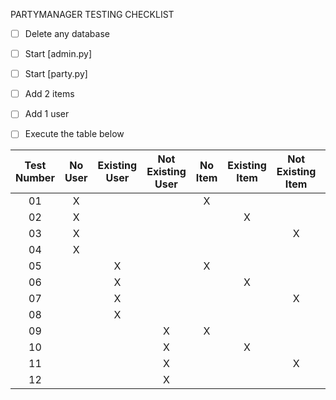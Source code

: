 PARTYMANAGER TESTING CHECKLIST

- [ ] Delete any database

- [ ] Start [admin.py]

- [ ] Start [party.py]

- [ ] Add 2 items

- [ ] Add 1 user

- [ ] Execute the table below

| Test Number | No User | Existing User | Not Existing User | No Item | Existing Item | Not Existing Item | OOS Item |
|:-----------:|:-------:|:-------------:|:-----------------:|:-------:|:-------------:|:-----------------:|:--------:|
| 01          | X       |               |                   | X       |               |                   |          |
| 02          | X       |               |                   |         | X             |                   |          |
| 03          | X       |               |                   |         |               | X                 |          |
| 04          | X       |               |                   |         |               |                   | X        |
| 05          |         | X             |                   | X       |               |                   |          |
| 06          |         | X             |                   |         | X             |                   |          |
| 07          |         | X             |                   |         |               | X                 |          |
| 08          |         | X             |                   |         |               |                   | X        |
| 09          |         |               | X                 | X       |               |                   |          |
| 10          |         |               | X                 |         | X             |                   |          |
| 11          |         |               | X                 |         |               | X                 |          |
| 12          |         |               | X                 |         |               |                   | X        |
